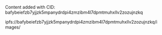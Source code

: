 Content added with CID: bafybeiefzb7yjjzk5mpanydrdpi4zmzibm4l7dpmtmuhxllv2zozujnzkq

ipfs://bafybeiefzb7yjjzk5mpanydrdpi4zmzibm4l7dpmtmuhxllv2zozujnzkq/images/
